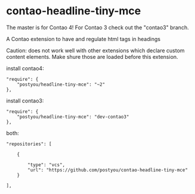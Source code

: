 contao-headline-tiny-mce
============

The master is for Contao 4! For Contao 3 check out the "contao3" branch.

A Contao extension to have and regulate html tags in headings

Caution: does not work well with other extensions which declare custom content elements. Make shure those are loaded before this extension.

install contao4:
```
"require": {
    "postyou/headline-tiny-mce": "~2"
},
```

install contao3:
```
"require": {
    "postyou/headline-tiny-mce": "dev-contao3"
},
```
both:
```
"repositories": [

    {

        "type": "vcs",
        "url": "https://github.com/postyou/contao-headline-tiny-mce"
    }

],
```
